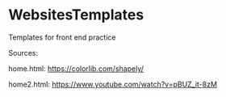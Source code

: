 # WebsitesTemplates
Templates for front end practice

Sources:

home.html: https://colorlib.com/shapely/

home2.html: https://www.youtube.com/watch?v=pBUZ_it-8zM
